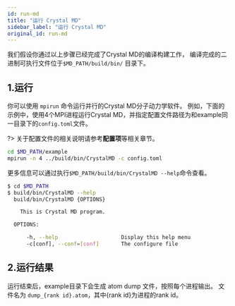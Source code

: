 ```yaml
---
id: run-md
title: "运行 Crystal MD"
sidebar_label: "运行 Crystal MD"
original_id: run-md
---
```



我们假设你通过以上步骤已经完成了Crystal MD的编译构建工作，
编译完成的二进制可执行文件位于`$MD_PATH/build/bin/` 目录下。

## 1.运行
你可以使用 `mpirun` 命令运行并行的Crystal MD分子动力学软件。
例如，下面的示例中，使用4个MPI进程运行Crystal MD，并指定配置文件路径为和example同一目录下的`config.toml`文件。

?> 关于配置文件的相关说明请参考**配置项**等相关章节。

```bash
cd $MD_PATH/example
mpirun -n 4 ../build/bin/CrystalMD -c config.toml
```

更多信息可以通过执行`$MD_PATH/build/bin/CrystalMD --help`命令查看。

```bash
$ cd $MD_PATH
$ build/bin/CrystalMD --help
  build/bin/CrystalMD {OPTIONS}

    This is Crystal MD program.

  OPTIONS:

      -h, --help                    Display this help menu
      -c[conf], --conf=[conf]       The configure file
```

## 2.运行结果

运行结束后，example目录下会生成 atom dump 文件，按照每个进程输出。
文件名为 `dump_{rank id}.atom`，其中{rank id}为进程的rank id。
